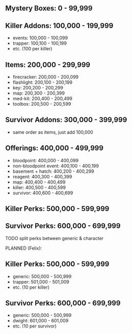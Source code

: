 ## Mystery Boxes: 0 - 99,999

## Killer Addons: 100,000 - 199,999
- events: 100,000 - 100,099
- trapper: 100,100 - 100,199
- etc. (100 per killer)

## Items: 200,000 - 299,999
- firecracker: 200,000 - 200,099
- flashlight: 200,100 - 200,199
- key: 200,200 - 200,299
- map: 200,300 - 200,399
- med-kit: 200,400 - 200,499
- toolbox: 200,500 - 200,599

## Survivor Addons: 300,000 - 399,999
- same order as items, just add 100,000

## Offerings: 400,000 - 499,999
- bloodpoint: 400,000 - 400,099
- non-bloodpoint event: 400,100 - 400,199
- basement + hatch: 400,200 - 400,299
- reagent: 400,300 - 400,399
- map: 400,400 - 400,499
- killer: 400,500 - 400,599
- survivor: 400,600 - 400,699

## Killer Perks: 500,000 - 599,999
## Survivor Perks: 600,000 - 699,999

TODO split perks between generic & character

PLANNED (Felix):

## Killer Perks: 500,000 - 599,999
- generic: 500,000 - 500,999
- trapper: 501,000 - 501,009
- etc. (10 per killer)
## Survivor Perks: 600,000 - 699,999
- generic: 500,000 - 500,999
- dwight: 601,000 - 601,009
- etc. (10 per survivor)
